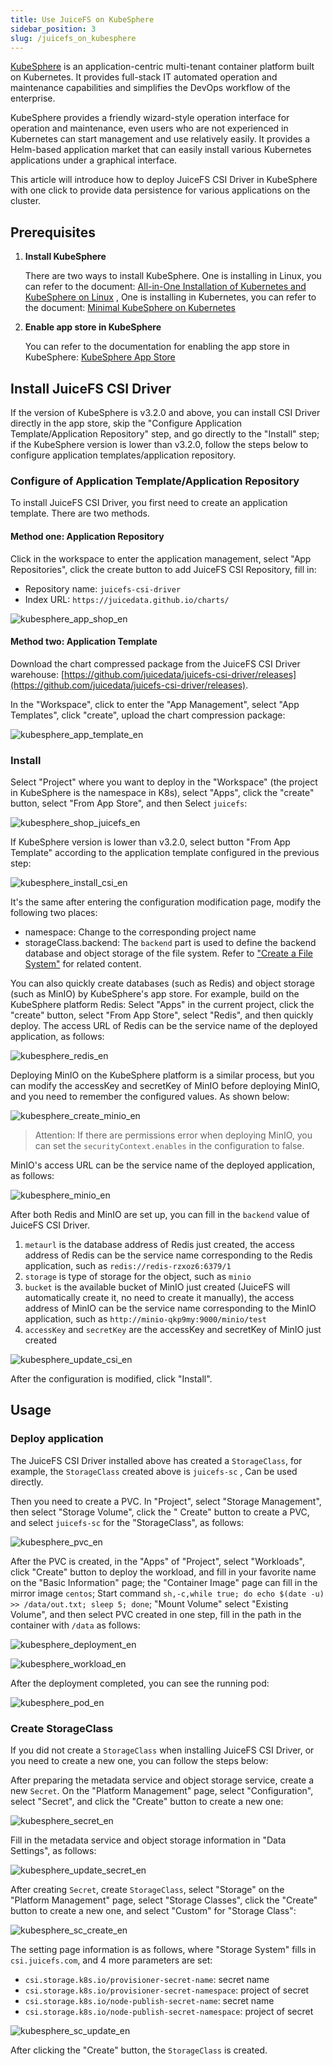 ```yaml
---
title: Use JuiceFS on KubeSphere
sidebar_position: 3
slug: /juicefs_on_kubesphere
---
```


[KubeSphere](https://kubesphere.com.cn) is an application-centric multi-tenant container platform built on Kubernetes. It provides full-stack IT automated operation and maintenance capabilities and simplifies the DevOps workflow of the enterprise.

KubeSphere provides a friendly wizard-style operation interface for operation and maintenance, even users who are not experienced in Kubernetes can start management and use relatively easily. It provides a Helm-based application market that can easily install various Kubernetes applications under a graphical interface.

This article will introduce how to deploy JuiceFS CSI Driver in KubeSphere with one click to provide data persistence for various applications on the cluster.

## Prerequisites

1. **Install KubeSphere**

   There are two ways to install KubeSphere. One is installing in Linux, you can refer to the document: [All-in-One Installation of Kubernetes and KubeSphere on Linux](https://kubesphere.com.cn/en/docs/quick-start/all-in-one-on-linux) , One is installing in Kubernetes, you can refer to the document: [Minimal KubeSphere on Kubernetes](https://kubesphere.com.cn/en/docs/quick-start/minimal-kubesphere-on-k8s)

2. **Enable app store in KubeSphere**

   You can refer to the documentation for enabling the app store in KubeSphere: [KubeSphere App Store](https://kubesphere.com.cn/en/docs/pluggable-components/app-store)

## Install JuiceFS CSI Driver

If the version of KubeSphere is v3.2.0 and above, you can install CSI Driver directly in the app store, skip the "Configure Application Template/Application Repository" step, and go directly to the "Install" step; if the KubeSphere version is lower than v3.2.0, follow the steps below to configure application templates/application repository.

### Configure of Application Template/Application Repository

To install JuiceFS CSI Driver, you first need to create an application template. There are two methods.

#### Method one: Application Repository

Click in the workspace to enter the application management, select "App Repositories", click the create button to add JuiceFS CSI Repository, fill in:

- Repository name: `juicefs-csi-driver`
- Index URL: `https://juicedata.github.io/charts/`

![kubesphere_app_shop_en](../images/kubesphere_app_shop_en.png)

#### Method two: Application Template

Download the chart compressed package from the JuiceFS CSI Driver warehouse: [https://github.com/juicedata/juicefs-csi-driver/releases](https://github.com/juicedata/juicefs-csi-driver/releases).

In the "Workspace", click to enter the "App Management", select "App Templates", click "create", upload the chart compression package:

![kubesphere_app_template_en](../images/kubesphere_app_template_en.png)

### Install

Select "Project" where you want to deploy in the "Workspace" (the project in KubeSphere is the namespace in K8s), select "Apps", click the "create" button, select "From App Store", and then Select `juicefs`:

![kubesphere_shop_juicefs_en](../images/kubesphere_shop_juicefs_en.png)

If KubeSphere version is lower than v3.2.0, select button "From App Template" according to the application template configured in the previous step:

![kubesphere_install_csi_en](../images/kubesphere_install_csi_en.png)

It's the same after entering the configuration modification page, modify the following two places:

- namespace: Change to the corresponding project name
- storageClass.backend:
  The `backend` part is used to define the backend database and object storage of the file system. Refer to ["Create a File System"](../getting-started/standalone.md#juicefs-format) for related content.

You can also quickly create databases (such as Redis) and object storage (such as MinIO) by KubeSphere's app store. For example, build on the KubeSphere platform Redis: Select "Apps" in the current project, click the "create" button, select "From App Store", select "Redis", and then quickly deploy. The access URL of Redis can be the service name of the deployed application, as follows:

![kubesphere_redis_en](../images/kubesphere_redis_en.png)

Deploying MinIO on the KubeSphere platform is a similar process, but you can modify the accessKey and secretKey of MinIO before deploying MinIO, and you need to remember the configured values. As shown below:

![kubesphere_create_minio_en](../images/kubesphere_create_minio_en.png)

> Attention: If there are permissions error when deploying MinIO, you can set the `securityContext.enables` in the configuration to false.

MinIO's access URL can be the service name of the deployed application, as follows:

![kubesphere_minio_en](../images/kubesphere_minio_en.png)

After both Redis and MinIO are set up, you can fill in the `backend` value of JuiceFS CSI Driver.

1. `metaurl` is the database address of Redis just created, the access address of Redis can be the service name corresponding to the Redis application, such as `redis://redis-rzxoz6:6379/1`
2. `storage` is type of storage for the object, such as `minio`
3. `bucket` is the available bucket of MinIO just created (JuiceFS will automatically create it, no need to create it manually), the access address of MinIO can be the service name corresponding to the MinIO application, such as `http://minio-qkp9my:9000/minio/test`
4. `accessKey` and `secretKey` are the accessKey and secretKey of MinIO just created

![kubesphere_update_csi_en](../images/kubesphere_update_csi_en.png)

After the configuration is modified, click "Install".

## Usage

### Deploy application

The JuiceFS CSI Driver installed above has created a `StorageClass`, for example, the `StorageClass` created above is `juicefs-sc` , Can be used directly.

Then you need to create a PVC. In "Project", select "Storage Management", then select "Storage Volume", click the " Create" button to create a PVC, and select `juicefs-sc` for the "StorageClass", as follows:

![kubesphere_pvc_en](../images/kubesphere_pvc_en.png)

After the PVC is created, in the "Apps" of "Project", select "Workloads", click "Create" button to deploy the workload, and fill in your favorite name on the "Basic Information" page; the "Container Image" page can fill in the mirror image `centos`; Start command `sh,-c,while true; do echo $(date -u) >> /data/out.txt; sleep 5; done`; "Mount Volume" select "Existing Volume", and then select PVC created in one step, fill in the path in the container with `/data` as follows:

![kubesphere_deployment_en](../images/kubesphere_deployment_en.png)

![kubesphere_workload_en](../images/kubesphere_workload_en.png)

After the deployment completed, you can see the running pod:

![kubesphere_pod_en](../images/kubesphere_pod_en.png)

### Create StorageClass

If you did not create a `StorageClass` when installing JuiceFS CSI Driver, or you need to create a new one, you can follow the steps below:

After preparing the metadata service and object storage service, create a new `Secret`. On the "Platform Management" page, select "Configuration", select "Secret", and click the "Create" button to create a new one:

![kubesphere_secret_en](../images/kubesphere_secret_en.png)

Fill in the metadata service and object storage information in "Data Settings", as follows:

![kubesphere_update_secret_en](../images/kubesphere_update_secret_en.png)

After creating `Secret`, create `StorageClass`, select "Storage" on the "Platform Management" page, select "Storage Classes", click the "Create" button to create a new one, and select "Custom" for "Storage Class":

![kubesphere_sc_create_en](../images/kubesphere_sc_create_en.png)

The setting page information is as follows, where "Storage System" fills in `csi.juicefs.com`, and 4 more parameters are set:

- `csi.storage.k8s.io/provisioner-secret-name`: secret name
- `csi.storage.k8s.io/provisioner-secret-namespace`: project of secret
- `csi.storage.k8s.io/node-publish-secret-name`: secret name
- `csi.storage.k8s.io/node-publish-secret-namespace`: project of secret

![kubesphere_sc_update_en](../images/kubesphere_sc_update_en.png)

After clicking the "Create" button, the `StorageClass` is created.
